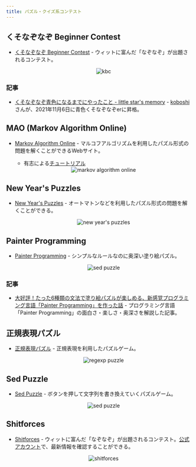 ```yaml
---
title: パズル・クイズ系コンテスト
---
```


## くそなぞなぞ Beginner Contest

- [くそなぞなぞ Beginner Contest](https://twitter.com/BeginnerContest) - ウィットに富んだ「なぞなぞ」が出題されるコンテスト。

    <div align="center">
      <img loading = "lazy" src="../../images/related_contest_sites/kbc/kbc.png" alt="kbc">
    </div>

### 記事

- [くそなぞなぞ青色になるまでにやったこと - little star's memory](https://koboshi-kyopro.hatenablog.com/entry/2021/11/06/220449) - [koboshi](https://shitforces.herokuapp.com/account/koboshi)さんが、2021年11月6日に青色くそなぞなぞerに昇格。

## MAO (Markov Algorithm Online)

- [Markov Algorithm Online](https://mao.snuke.org/) - マルコフアルゴリズムを利用したパズル形式の問題を解くことができるWebサイト。
    <!-- markdown-link-check-disable -->
    - 有志による[チュートリアル](https://dic.nicovideo.jp/a/%E3%83%9E%E3%83%AB%E3%82%B3%E3%83%95%E3%82%A2%E3%83%AB%E3%82%B4%E3%83%AA%E3%82%BA%E3%83%A0)
    <!-- markdown-link-check-enable -->

    <div align="center">
      <img loading = "lazy" src="../../images/related_contest_sites/mao/markov_algorithm_online.png" alt="markov algorithm online">
    </div>

## New Year's Puzzles

- [New Year's Puzzles](https://nyp.snuke.org/) - オートマトンなどを利用したパズル形式の問題を解くことができる。

    <div align="center">
      <img loading = "lazy" src="../../images/related_contest_sites/nyp/new_year's_puzzles_2025.png" alt="new year's puzzles">
    </div>

## Painter Programming

- [Painter Programming](https://square1001.github.io/painter-programming/) - シンプルなルールなのに奥深い塗り絵パズル。

    <div align="center">
      <img loading = "lazy" src="../../images/related_contest_sites/painter_programming/painter_programming.png" alt="sed puzzle">
    </div>

### 記事

- [大好評！たった6種類の文法で塗り絵パズルが楽しめる、新感覚プログラミング言語「Painter Programming」を作った話](https://qiita.com/e869120/items/92f19314ac5ea9a1e82a) - プログラミング言語「Painter Programming」の面白さ・楽しさ・奥深さを解説した記事。

## 正規表現パズル

- [正規表現パズル](https://gametsukurukun.com/regexp-puzzle/) - 正規表現を利用したパズルゲーム。

    <div align="center">
      <img loading = "lazy" src="../../images/related_contest_sites/regexp_puzzle/regexp_puzzle.png" alt="regexp puzzle">
    </div>

## Sed Puzzle

- [Sed Puzzle](https://sed-puzzle.com/) - ボタンを押して文字列を書き換えていくパズルゲーム。

    <div align="center">
      <img loading = "lazy" src="../../images/related_contest_sites/sed_puzzle/sed_puzzle.png" alt="sed puzzle">
    </div>

## Shitforces

- [Shitforces](https://shitforces.herokuapp.com/) - ウィットに富んだ「なぞなぞ」が出題されるコンテスト。[公式アカウント](https://twitter.com/shitforces)で、最新情報を確認することができる。

    <div align="center">
      <img loading = "lazy" src="../../images/related_contest_sites/shitforces/shitforces.png" alt="shitforces">
    </div>

